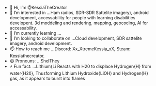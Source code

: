 - 👋 Hi, I’m @KessiaTheCreator
- 👀 I’m interested in ...Ham radios, SDR-SDR Sattelite imagery), android development, accessability for people with learning disabilities developent. 3d moddeling and rendering, mapping, geocoding, AI for accessability.
- 🌱 I’m currently learning ...
- 💞️ I’m looking to collaborate on ...Cloud development, SDR sattelite imagery, android development.
- 📫 How to reach me ...Discord: Xx_XtremeKessia_xX, Steam: Kessiathecreator,
- 😄 Pronouns: ...ShelThey
- ⚡ Fun fact: ...Lithium{Li Reacts with H20 to displace Hydrogen{H} from water{H20}, Thusforming Lithium Hydroxide{LiOH} and Hydrogen{H} gas, as it appears to burst into flames

<!---
KessiaTheCreator/KessiaTheCreator is a ✨ special ✨ repository because its `READMEpls.md` (this file) appears on your GitHub profile.
You can click the Preview link to take a look at your changes.
--->
